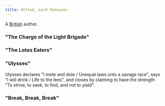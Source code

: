 ```yaml
---
title: Alfred, Lord Tennyson
---
```


A [British](../index.html) author.

### "The Charge of the Light Brigade"

### "The Lotos Eaters"

### "Ulysses"

Ulysses declares "I mete and dole / Unequal laws unto a savage race", says "I will drink / Life to the lees", and closes by claiming to have the strength "To strive, to seek, to find, and not to yield".

### "Break, Break, Break"
